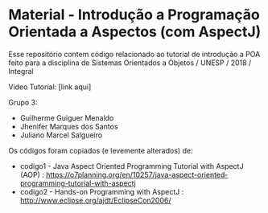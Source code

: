 # Material - Introdução a Programação Orientada a Aspectos (com AspectJ)

Esse repositório contem código relacionado ao tutorial de introdução a POA feito para a disciplina de Sistemas Orientados a Objetos / UNESP / 2018 / Integral

Video Tutorial: [link aqui]

Grupo 3:
- Guilherme Guiguer Menaldo
- Jhenifer Marques dos Santos
- Juliano Marcel Salgueiro

Os códigos foram copiados (e levemente alterados) de:
* codigo1 - Java Aspect Oriented Programming Tutorial with AspectJ (AOP) : https://o7planning.org/en/10257/java-aspect-oriented-programming-tutorial-with-aspectj
* codigo2 - Hands-on Programming with AspectJ : http://www.eclipse.org/ajdt/EclipseCon2006/

